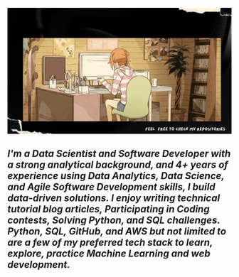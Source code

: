 ![Bhanu's GitHub profile README.md welcome banner image](https://github.com/norib016/norib016/blob/main/handdrawn.gif "Welcome to my GitHub")
## _I'm a Data Scientist and Software Developer with a strong analytical background, and 4+ years of experience using Data Analytics, Data Science, and Agile Software Development skills, I build data-driven solutions. I enjoy writing technical tutorial blog articles, Participating in Coding contests, Solving Python, and SQL challenges. Python, SQL, GitHub, and AWS but not limited to are a few of my preferred tech stack to learn, explore, practice Machine Learning and web development._
          
